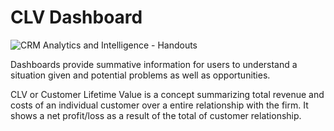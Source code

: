 # CLV Dashboard
![CRM Analytics and Intelligence - Handouts](https://user-images.githubusercontent.com/19220612/130797250-c1f9afe7-53a6-462d-8bc4-e8da3d8cc8f5.jpg)

Dashboards provide summative information for users to understand a situation given and potential problems as well as opportunities. 

CLV or Customer Lifetime Value is a concept summarizing total revenue and costs of an individual customer over a entire relationship with the firm. It shows a net profit/loss as a result of the total of customer relationship.